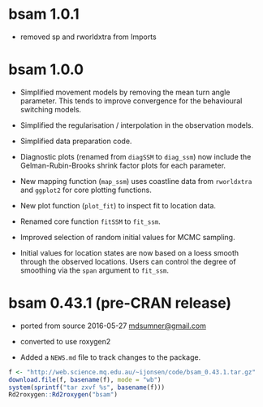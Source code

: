 # bsam 1.0.1
* removed sp and rworldxtra from Imports

# bsam 1.0.0 

* Simplified movement models by removing the mean turn angle parameter. This tends to improve convergence for the behavioural
switching models.

* Simplified the regularisation / interpolation in the observation models.

* Simplified data preparation code.

* Diagnostic plots (renamed from `diagSSM` to `diag_ssm`) now include the Gelman-Rubin-Brooks shrink factor plots for each parameter.

* New mapping function (`map_ssm`) uses coastline data from `rworldxtra` and `ggplot2` for core plotting functions.

* New plot function (`plot_fit`) to inspect fit to location data.

* Renamed core function `fitSSM` to `fit_ssm`.

* Improved selection of random initial values for MCMC sampling.

* Initial values for location states are now based on a loess smooth through the observed locations. Users can control the degree of smoothing via the `span` argument to `fit_ssm`.


# bsam 0.43.1 (pre-CRAN release)

* ported from source 2016-05-27 mdsumner@gmail.com

* converted to use roxygen2

* Added a `NEWS.md` file to track changes to the package.

```R
f <- "http://web.science.mq.edu.au/~ijonsen/code/bsam_0.43.1.tar.gz"
download.file(f, basename(f), mode = "wb")
system(sprintf("tar zxvf %s", basename(f)))
Rd2roxygen::Rd2roxygen("bsam")
```







